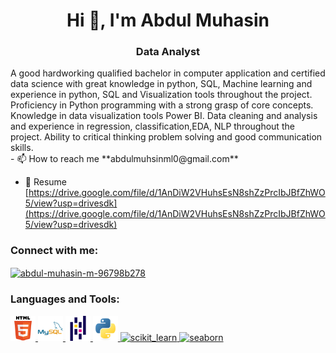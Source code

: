 <h1 align="center">Hi 👋, I'm Abdul Muhasin</h1>
<h3 align="center">Data Analyst</h3>
A good hardworking qualified bachelor in computer application and certified data science with great knowledge in python, SQL, Machine learning and experience in python, SQL and Visualization tools throughout the project. 
Proficiency in Python programming with a strong grasp of core concepts. 
Knowledge in data visualization tools Power BI. Data cleaning and analysis and experience in regression, classification,EDA, NLP throughout the project. 
Ability to critical thinking problem solving and good communication skills.<br>
- 📫 How to reach me **abdulmuhsinml0@gmail.com**

- 📄 Resume [https://drive.google.com/file/d/1AnDiW2VHuhsEsN8shZzPrcIbJBfZhWO5/view?usp=drivesdk](https://drive.google.com/file/d/1AnDiW2VHuhsEsN8shZzPrcIbJBfZhWO5/view?usp=drivesdk)

<h3 align="left">Connect with me:</h3>
<p align="left">
<a href="https://linkedin.com/in/abdul-muhasin-m-96798b278" target="blank"><img align="center" src="https://raw.githubusercontent.com/rahuldkjain/github-profile-readme-generator/master/src/images/icons/Social/linked-in-alt.svg" alt="abdul-muhasin-m-96798b278" height="30" width="40" /></a>
</p>

<h3 align="left">Languages and Tools:</h3>
<p align="left"> <a href="https://www.w3.org/html/" target="_blank" rel="noreferrer"> <img src="https://raw.githubusercontent.com/devicons/devicon/master/icons/html5/html5-original-wordmark.svg" alt="html5" width="40" height="40"/> </a> <a href="https://www.mysql.com/" target="_blank" rel="noreferrer"> <img src="https://raw.githubusercontent.com/devicons/devicon/master/icons/mysql/mysql-original-wordmark.svg" alt="mysql" width="40" height="40"/> </a> <a href="https://pandas.pydata.org/" target="_blank" rel="noreferrer"> <img src="https://raw.githubusercontent.com/devicons/devicon/2ae2a900d2f041da66e950e4d48052658d850630/icons/pandas/pandas-original.svg" alt="pandas" width="40" height="40"/> </a> <a href="https://www.python.org" target="_blank" rel="noreferrer"> <img src="https://raw.githubusercontent.com/devicons/devicon/master/icons/python/python-original.svg" alt="python" width="40" height="40"/> </a> <a href="https://scikit-learn.org/" target="_blank" rel="noreferrer"> <img src="https://upload.wikimedia.org/wikipedia/commons/0/05/Scikit_learn_logo_small.svg" alt="scikit_learn" width="40" height="40"/> </a> <a href="https://seaborn.pydata.org/" target="_blank" rel="noreferrer"> <img src="https://seaborn.pydata.org/_images/logo-mark-lightbg.svg" alt="seaborn" width="40" height="40"/> </a> </p>
